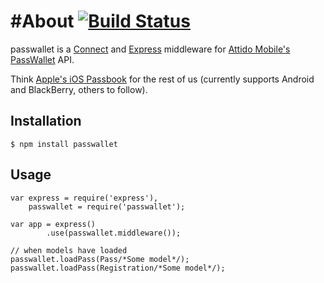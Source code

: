 #About [![Build Status](https://travis-ci.org/mayeskennedy/passwallet.png)](https://travis-ci.org/mayeskennedy/passwallet)
=====

passwallet is a [Connect](http://senchalabs.github.com/connect/) and [Express](http://expressjs.com/) middleware for [Attido Mobile's](http://attidomobile.com) [PassWallet](http://passwallet.attidomobile.com) API.

Think [Apple's iOS Passbook](http://www.apple.com/ios/whats-new/#passbook) for the rest of us (currently supports Android and BlackBerry, others to follow).

## Installation

	$ npm install passwallet

## Usage

	var express = require('express'),
		passwallet = require('passwallet');

	var app = express()
			.use(passwallet.middleware());

	// when models have loaded
	passwallet.loadPass(Pass/*Some model*/);
	passwallet.loadPass(Registration/*Some model*/);
